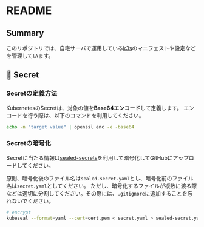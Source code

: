 # README

## Summary

このリポジトリでは、自宅サーバで運用している[k3s](https://k3s.io/)のマニフェストや設定などを管理しています。

## 🔐 Secret

### Secretの定義方法

KubernetesのSecretは、対象の値を**Base64エンコード**して定義します。
エンコードを行う際は、以下のコマンドを利用してください。

```bash
echo -n "target value" | openssl enc -e -base64
```

### Secretの暗号化

Secretに当たる情報は[sealed-secrets](https://github.com/bitnami-labs/sealed-secrets)を利用して暗号化してGitHubにアップロードしてください。

原則、暗号化後のファイル名は`sealed-secret.yaml`とし、暗号化前のファイル名は`secret.yaml`としてください。
ただし、暗号化するファイルが複数に渡る際などは適切に分割してください。その際には、`.gitignore`に追加することを忘れないでください。

```bash
# encrypt
kubeseal --format=yaml --cert=cert.pem < secret.yaml > sealed-secret.yaml
```
